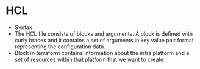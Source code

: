 # HCL 

- Syntax
- The HCL file consists of blocks and arguments. A block is defined with curly braces and it contains a set of arguments in key value pair format representing the configuration data.
- Block in terraform contains information about the infra platform and a set of resources within that platform that we want to create

